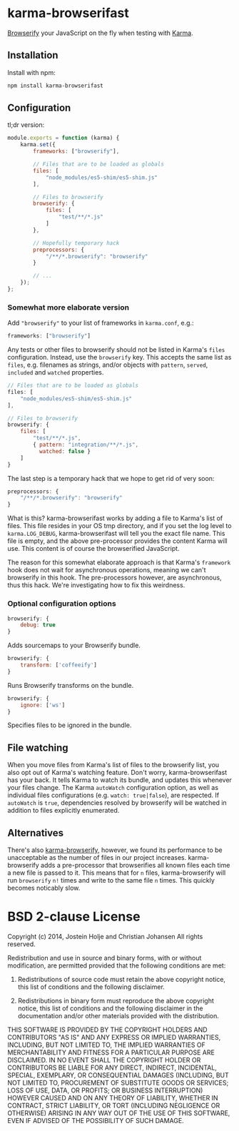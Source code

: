 # karma-browserifast

[Browserify](http://browserify.org/) your JavaScript on the fly when testing
with [Karma](http://karma-runner.github.io).

## Installation

Install with npm:

```sh
npm install karma-browserifast
```

## Configuration

tl;dr version:

```js
module.exports = function (karma) {
    karma.set({
        frameworks: ["browserify"],

        // Files that are to be loaded as globals
        files: [
            "node_modules/es5-shim/es5-shim.js"
        ],

        // Files to browserify
        browserify: {
            files: [
                "test/**/*.js"
            ]
        },

        // Hopefully temporary hack
        preprocessors: {
            "/**/*.browserify": "browserify"
        }

        // ...
    });
};
```

### Somewhat more elaborate version

Add `"browserify"` to your list of frameworks in `karma.conf`, e.g.:

```js
frameworks: ["browserify"]
```

Any tests or other files to browserify should not be listed in Karma's `files`
configuration. Instead, use the `browserify` key. This accepts the same list as
`files`, e.g. filenames as strings, and/or objects with `pattern`, `served`,
`included` and `watched` properties.

```js
// Files that are to be loaded as globals
files: [
    "node_modules/es5-shim/es5-shim.js"
],

// Files to browserify
browserify: {
    files: [
        "test/**/*.js",
        { pattern: "integration/**/*.js",
          watched: false }
    ]
}
```

The last step is a temporary hack that we hope to get rid of very soon:

```js
preprocessors: {
    "/**/*.browserify": "browserify"
}
```

What is this? karma-browserifast works by adding a file to Karma's list of
files. This file resides in your OS tmp directory, and if you set the log level
to `karma.LOG_DEBUG`, karma-browserifast will tell you the exact file name. This
file is empty, and the above pre-processor provides the content Karma will use.
This content is of course the browserified JavaScript.

The reason for this somewhat elaborate approach is that Karma's `framework` hook
does not wait for asynchronous operations, meaning we can't browserify in this
hook. The pre-processors however, are asynchronous, thus this hack. We're
investigating how to fix this weirdness.

### Optional configuration options

```js
browserify: {
    debug: true
}
```

Adds sourcemaps to your Browserify bundle.

```js
browserify: {
    transform: ['coffeeify']
}
```

Runs Browserify transforms on the bundle.

```js
browserify: {
    ignore: ['ws']
}
```

Specifies files to be ignored in the bundle.

## File watching

When you move files from Karma's list of files to the browserify list, you also
opt out of Karma's watching feature. Don't worry, karma-browserifast has your
back. It tells Karma to watch its bundle, and updates this whenever
your files change. The Karma `autoWatch` configuration option, as well as
individual files configurations (e.g. `watch: true|false`), are respected. If
`autoWatch` is `true`, dependencies resolved by browserify will be watched in
addition to files explicitly enumerated.

## Alternatives

There's also [karma-browserify](https://github.com/xdissent/karma-browserify),
however, we found its performance to be unacceptable as the number of files in
our project increases. karma-browserify adds a pre-processor that browserifies
all known files each time a new file is passed to it. This means that for `n`
files, karma-browserify will run `browserify` `n!` times and write to the same
file `n` times. This quickly becomes noticably slow.

# BSD 2-clause License

Copyright (c) 2014, Jostein Holje and Christian Johansen
All rights reserved.

Redistribution and use in source and binary forms, with or without modification,
are permitted provided that the following conditions are met:

1. Redistributions of source code must retain the above copyright notice, this
   list of conditions and the following disclaimer.

2. Redistributions in binary form must reproduce the above copyright notice,
   this list of conditions and the following disclaimer in the documentation
   and/or other materials provided with the distribution.

THIS SOFTWARE IS PROVIDED BY THE COPYRIGHT HOLDERS AND CONTRIBUTORS "AS IS" AND
ANY EXPRESS OR IMPLIED WARRANTIES, INCLUDING, BUT NOT LIMITED TO, THE IMPLIED
WARRANTIES OF MERCHANTABILITY AND FITNESS FOR A PARTICULAR PURPOSE ARE
DISCLAIMED. IN NO EVENT SHALL THE COPYRIGHT HOLDER OR CONTRIBUTORS BE LIABLE FOR
ANY DIRECT, INDIRECT, INCIDENTAL, SPECIAL, EXEMPLARY, OR CONSEQUENTIAL DAMAGES
(INCLUDING, BUT NOT LIMITED TO, PROCUREMENT OF SUBSTITUTE GOODS OR SERVICES;
LOSS OF USE, DATA, OR PROFITS; OR BUSINESS INTERRUPTION) HOWEVER CAUSED AND ON
ANY THEORY OF LIABILITY, WHETHER IN CONTRACT, STRICT LIABILITY, OR TORT
(INCLUDING NEGLIGENCE OR OTHERWISE) ARISING IN ANY WAY OUT OF THE USE OF THIS
SOFTWARE, EVEN IF ADVISED OF THE POSSIBILITY OF SUCH DAMAGE.

